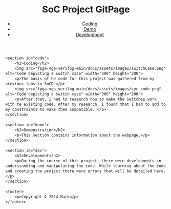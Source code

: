 <head>
    <meta name="viewport" content="width=device-width, initial-scale=1.0">
    <title>SoC Project GitPage</title>
    <link rel="stylesheet" href="styles.css">
</head>

<body>
    <header>
        <h1>SoC Project GitPage</h1>
        <nav>
            <ul>
                <li><a href="#code">Coding</a></li>
                <li><a href="#demo">Demo</a></li>
                <li><a href="#dev">Development</a></li>
            </ul>
        </nav>
    </header>

    <section id="code">
        <h2>Coding</h2>
        <img src="fpga-vga-verilog-main/docs/assets/images/switchCase.png" alt="Code depicting a switch case" width="300" height="200">
        <p>The basis of he code for this project was gathered from my previous labs in SoCD.</p> 
        <img src="fpga-vga-verilog-main/docs/assets/images/cyc code.png" alt="Code depicting a switch case" width="300" height="200">
        <p>After that, I had to research how to make the switches work with te existing code. After my research, I found that I had to add to my constraints to make them compatible. </p>
    </section>

    <section id="demo">
        <h2>Demonstration</h2>
        <p>This section contains information about the webpage.</p>
    </section>

    <section id="dev">
        <h2>Development</h2>
        <p>During the course of this project, there were developments in understanding and manipulating the code. While learning about the code and creating the project there were errors that will be detailed here.</p>
    </section>

    <footer>
        <p>Copyright © 2024 Mark</p>
    </footer>
</body>
